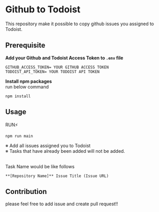 # Github to Todoist

This repository make it possible to copy github issues you assigned to Todoist.


## Prerequisite


**Add your Github and Todoist Access Token to `.env` file**
```
GITHUB_ACCESS_TOKEN= YOUR GITHUB ACCESS TOKEN
TODOIST_API_TOKEN= YOUR TODOIST API TOKEN
```

**Install npm packages**<br>
run below command

```
npm install
```


## Usage 

RUN⚡️

```
npm run main
```

※ Add all issues assigned you to Todoist<br>
※ Tasks that have already been added will not be added.<br>
<br>

Task Name would be like follows

```
**[Repository Name]** Issue Title (Issue URL)
```
   

## Contribution
please feel free to add issue and create pull request!!
